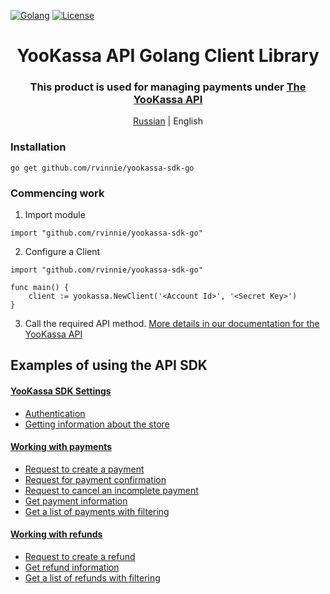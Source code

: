[![Golang](https://img.shields.io/badge/Go-v1.19-EEEEEE?logo=go&logoColor=white&labelColor=00ADD8)](https://go.dev/)
[![License](https://img.shields.io/pypi/l/yookassa.svg)](LICENSE)

<div align="center">
    <h1 align="center">YooKassa API Golang Client Library
    </h1>
    <h3 align="center">This product is used for managing payments under <a href="https://yookassa.ru/developers/api?lang=en">The YooKassa API</a>
    </h3>
    <p align="center">
        <a href="README.md">Russian</a> | English 
    </p>
</div>

### Installation
`go get github.com/rvinnie/yookassa-sdk-go`

### Commencing work
1. Import module
```golang
import "github.com/rvinnie/yookassa-sdk-go"
```
2. Configure a Client
```golang
import "github.com/rvinnie/yookassa-sdk-go"

func main() {
    client := yookassa.NewClient('<Account Id>', '<Secret Key>')	
}
```
3. Call the required API method. [More details in our documentation for the YooKassa API](https://yookassa.ru/developers/api?lang=en)

## Examples of using the API SDK
#### [YooKassa SDK Settings](https://github.com/rvinnie/yookassa-sdk-go/blob/main/docs/examples/01-configuration.en.md)
* [Authentication](https://github.com/rvinnie/yookassa-sdk-go/blob/main/docs/examples/01-configuration.en.md#Authentication)
* [Getting information about the store](https://github.com/rvinnie/yookassa-sdk-go/blob/main/docs/examples/01-configuration.en.md#Getting-information-about-the-store)
#### [Working with payments](https://github.com/rvinnie/yookassa-sdk-go/blob/main/docs/examples/02-payments.en.md)
* [Request to create a payment](https://github.com/rvinnie/yookassa-sdk-go/blob/main/docs/examples/02-payments.en.md#Request-to-create-a-payment)
* [Request for payment confirmation](https://github.com/rvinnie/yookassa-sdk-go/blob/main/docs/examples/02-payments.en.md#Request-for-payment-confirmation)
* [Request to cancel an incomplete payment](https://github.com/rvinnie/yookassa-sdk-go/blob/main/docs/examples/02-payments.en.md#Request-to-cancel-an-incomplete-payment)
* [Get payment information](https://github.com/rvinnie/yookassa-sdk-go/blob/main/docs/examples/02-payments.en.md#Get-payment-information)
* [Get a list of payments with filtering](https://github.com/rvinnie/yookassa-sdk-go/blob/main/docs/examples/02-payments.en.md#Get-a-list-of-payments-with-filtering)
#### [Working with refunds](https://github.com/rvinnie/yookassa-sdk-go/blob/main/docs/examples/03-refunds.en.md)
* [Request to create a refund](https://github.com/rvinnie/yookassa-sdk-go/blob/main/docs/examples/03-refunds.en.md#Request-to-create-a-refund)
* [Get refund information](https://github.com/rvinnie/yookassa-sdk-go/blob/main/docs/examples/03-refunds.en.md#Get-refund-information)
* [Get a list of refunds with filtering](https://github.com/rvinnie/yookassa-sdk-go/blob/main/docs/examples/03-refunds.en.md#Get-a-list-of-refunds-with-filtering)
